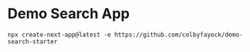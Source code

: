 # Demo Search App

```
npx create-next-app@latest -e https://github.com/colbyfayock/demo-search-starter
```

